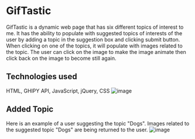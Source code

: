 # GifTastic
GifTastic is a dynamic web page that has six different topics of interest to me.  It has the ability to populate with suggested topics of interests of the user by adding a topic in the suggestion box and clicking submit button.  When clicking on one of the topics, it will populate with images related to the topic.  The user can click on the image to make the image animate then click back on the image to become still again.

## Technologies used
HTML, GHIPY API, JavaScript, jQuery, CSS
![image](https://user-images.githubusercontent.com/52431116/72573834-f3833900-3894-11ea-997c-ac3281a22981.png)






## Added Topic
Here is an example of a user suggesting the topic "Dogs".  Images related to the suggested topic "Dogs" are being returned to the user. 
![image](https://user-images.githubusercontent.com/52431116/72574163-18c47700-3896-11ea-86b9-97229501f6ee.png)

